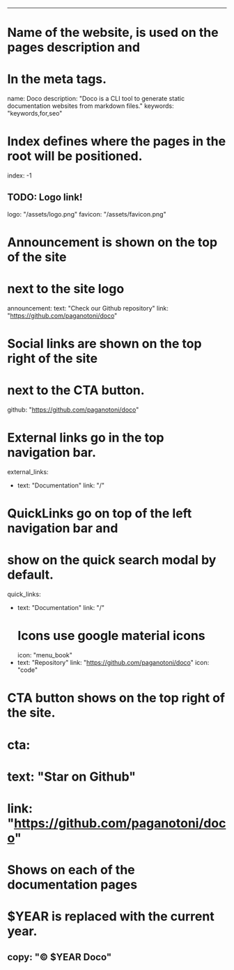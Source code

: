 ----
# Name of the website, is used on the pages description and 
# In the meta tags.
name: Doco
description: "Doco is a CLI tool to generate static documentation websites from markdown files."
keywords: "keywords,for,seo"

# Index defines where the pages in the root will be positioned.
index: -1

## TODO: Logo link!
logo: "/assets/logo.png"
favicon: "/assets/favicon.png"

# Announcement is shown on the top of the site
# next to the site logo
announcement: 
  text: "Check our Github repository"
  link: "https://github.com/paganotoni/doco"

# Social links are shown on the top right of the site
# next to the CTA button.
github: "https://github.com/paganotoni/doco" 

# External links go in the top navigation bar.
external_links:
  - text: "Documentation"
    link: "/"

# QuickLinks go on top of the left navigation bar and
# show on the quick search modal by default.
quick_links:
  - text: "Documentation"
    link: "/"
    # Icons use google material icons
    icon: "menu_book"
  - text: "Repository"
    link: "https://github.com/paganotoni/doco"
    icon: "code"


# CTA button shows on the top right of the site.
# cta: 
#  text: "Star on Github"
#  link: "https://github.com/paganotoni/doco"

# Shows on each of the documentation pages
# $YEAR is replaced with the current year.
copy: "© $YEAR Doco"
----